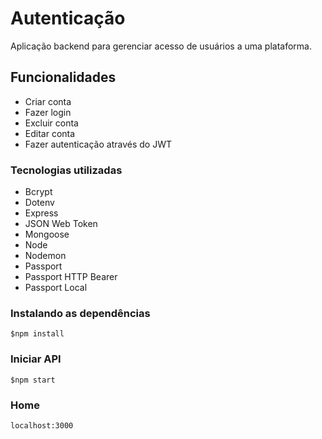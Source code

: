 # Autenticação 

Aplicação backend para gerenciar acesso de usuários a uma plataforma.

## Funcionalidades

- Criar conta
- Fazer login
- Excluir conta 
- Editar conta
- Fazer autenticação através do JWT


### Tecnologias utilizadas

- Bcrypt
- Dotenv
- Express
- JSON Web Token
- Mongoose
- Node
- Nodemon
- Passport
- Passport HTTP Bearer
- Passport Local

### Instalando as dependências

```
$npm install
```

### Iniciar API

```
$npm start
```

### Home

```
localhost:3000
```